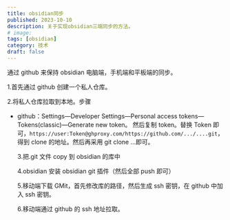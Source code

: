 ```yaml
---
title: obsidian同步
published: 2023-10-10
description: 关于实现obsidian三端同步的方法。
# image: 
tags: [obsidian]
category: 技术
draft: false
---
```


通过 github 来保持 obsidian 电脑端，手机端和平板端的同步。
<!--more-->

1.首先通过 github 创建一个私人仓库。

2.将私人仓库拉取到本地。步骤

- github：Settings—Developer Settings—Personal access tokens—Tokens(classic)—Generate new token。 然后复制 token。替换 Token 即可，`https://user:Token@ghproxy.com/https://github.com/.../....git`，得到 clone 的地址。然后再采用 git clone …即可。

  3.把.git 文件 copy 到 obsidian 的库中

  4.obsidian 安装 obsidian git 插件（然后全部 push 即可）

  5.移动端下载 GMit，首先修改库的路径，然后生成 ssh 密钥，在 github 中加入 ssh 密钥。

  6.移动端通过 github 的 ssh 地址拉取。




